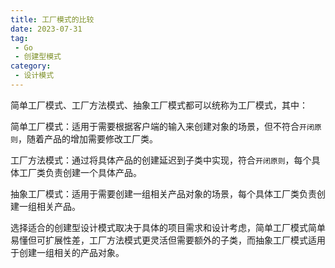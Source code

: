 ```yaml
---
title: 工厂模式的比较
date: 2023-07-31
tag:
 - Go
 - 创建型模式
category:
 - 设计模式
---
```


简单工厂模式、工厂方法模式、抽象工厂模式都可以统称为工厂模式，其中：

简单工厂模式：适用于需要根据客户端的输入来创建对象的场景，但不符合`开闭原则`，随着产品的增加需要修改工厂类。

工厂方法模式：通过将具体产品的创建延迟到子类中实现，符合`开闭原则`，每个具体工厂类负责创建一个具体产品。

抽象工厂模式：适用于需要创建一组相关产品对象的场景，每个具体工厂类负责创建一组相关产品。

选择适合的创建型设计模式取决于具体的项目需求和设计考虑，简单工厂模式简单易懂但可扩展性差，工厂方法模式更灵活但需要额外的子类，而抽象工厂模式适用于创建一组相关的产品对象。
